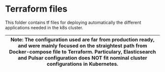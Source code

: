# Terraform files

This folder contains tf files for deploying automatically the different applications needed in the k8s cluster.

| Note: The configuration used are far from production ready, and were mainly focused on the straightest path from Docker-compose file to Terraform. Particulary, Elasticsearch and Pulsar configuration does NOT fit nominal cluster configurations in Kubernetes. |
| --- |
